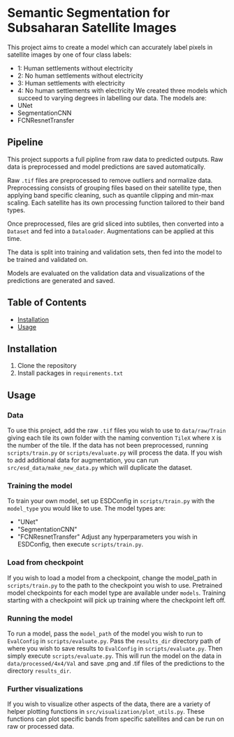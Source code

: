 # Semantic Segmentation for Subsaharan Satellite Images
This project aims to create a model which can accurately label pixels in satellite images by one of four class labels:
- 1: Human settlements without electricity
- 2: No human settlements without electricity
- 3: Human settlements with electricity
- 4: No human settlements with electricity
We created three models which succeed to varying degrees in labelling our data.
The models are:
- UNet
- SegmentationCNN
- FCNResnetTransfer

## Pipeline
This project supports a full pipline from raw data to predicted outputs. Raw data is preprocessed and model predictions are saved automatically.

Raw `.tif` files are preprocessed to remove outliers and normalize data. Preprocessing consists of grouping files based on their satellite type, then applying band specific cleaning, such as quantile clipping and min-max scaling. Each satellite has its own processing function tailored to their band types.

Once preprocessed, files are grid sliced into subtiles, then converted into a `Dataset` and fed into a `Dataloader`. Augmentations can be applied at this time.

The data is split into training and validation sets, then fed into the model to be trained and validated on.

Models are evaluated on the validation data and visualizations of the predictions are generated and saved.


## Table of Contents
- [Installation](#installation)
- [Usage](#usage)

## Installation
1. Clone the repository
2. Install packages in `requirements.txt`

## Usage
### Data
To use this project, add the raw `.tif` files you wish to use to `data/raw/Train` giving each tile its own folder with the naming convention `TileX` where `X` is the number of the tile. If the data has not been preprocessed, running `scripts/train.py` or `scripts/evaluate.py` will process the data. If you wish to add additional data for augmentation, you can run `src/esd_data/make_new_data.py` which will duplicate the dataset.
### Training the model
To train your own model, set up ESDConfig in `scripts/train.py` with the `model_type` you would like to use. The model types are:
- "UNet"
- "SegmentationCNN"
- "FCNResnetTransfer"
Adjust any hyperparameters you wish in ESDConfig, then execute `scripts/train.py`.
### Load from checkpoint
If you wish to load a model from a checkpoint, change the model_path in `scripts/train.py` to the path to the checkpoint you wish to use. Pretrained model checkpoints for each model type are available under `models`. Training starting with a checkpoint will pick up training where the checkpoint left off.
### Running the model
To run a model, pass the `model_path` of the model you wish to run to `EvalConfig` in `scripts/evaluate.py`. Pass the `results_dir` directory path of where you wish to save results to `EvalConfig` in `scripts/evaluate.py`. Then simply execute `scripts/evaluate.py`. This will run the model on the data in `data/processed/4x4/Val` and save .png and .tif files of the predictions to the directory `results_dir`.
### Further visualizations
If you wish to visualize other aspects of the data, there are a variety of helper plotting functions in `src/visualization/plot_utils.py`. These functions can plot specific bands from specific satellites and can be run on raw or processed data.